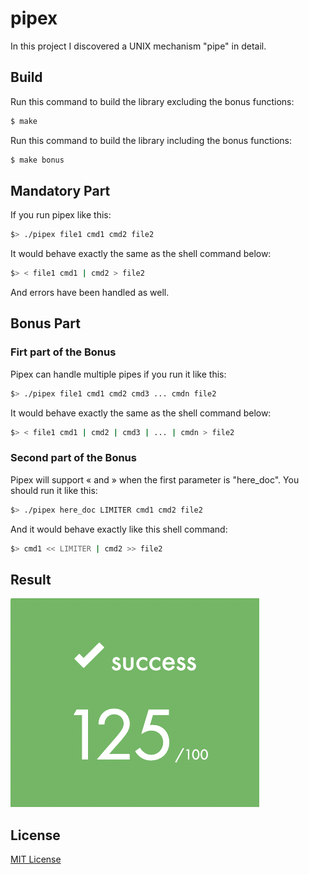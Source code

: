 # pipex

In this project I discovered a UNIX mechanism "pipe" in detail.


## Build
Run this command to build the library excluding the bonus functions:
```sh
$ make
```
Run this command to build the library including the bonus functions:
```sh
$ make bonus
```

## Mandatory Part
If you run pipex like this:
```sh
$> ./pipex file1 cmd1 cmd2 file2
```
It would behave exactly the same as the shell command below:
```sh
$> < file1 cmd1 | cmd2 > file2
```
And errors have been handled as well.

## Bonus Part

### Firt part of the Bonus
Pipex can handle multiple pipes if you run it like this:
```sh
$> ./pipex file1 cmd1 cmd2 cmd3 ... cmdn file2
```
It would behave exactly the same as the shell command below:
```sh
$> < file1 cmd1 | cmd2 | cmd3 | ... | cmdn > file2
```

### Second part of the Bonus
Pipex will support « and » when the first parameter is "here_doc". You should run it like this:
```sh
$> ./pipex here_doc LIMITER cmd1 cmd2 file2
```
And it would behave exactly like this shell command:
```sh
$> cmd1 << LIMITER | cmd2 >> file2
```

## Result
![Score: 125/100](./score.png)

## License
[MIT License](./LICENSE)

